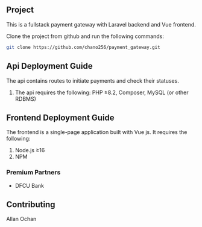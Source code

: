 ## Project

This is a fullstack payment gateway with Laravel backend and Vue frontend.

Clone the project from github and run the following commands:

```bash
git clone https://github.com/chano256/payment_gateway.git
```

## Api Deployment Guide

The api contains routes to initiate payments and check their statuses.

1. The api requires the following: PHP ≥8.2, Composer, MySQL (or other RDBMS)


## Frontend Deployment Guide

The frontend is a single-page application built with Vue js. It requires the following:
1. Node.js ≥16
2. NPM

### Premium Partners
- DFCU Bank

## Contributing
Allan Ochan